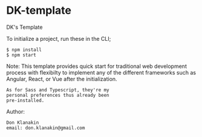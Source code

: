 # DK-template 

DK's Template

To initialize a project, run these in the CLI;

    $ npm install
    $ npm start

Note: This template provides quick start for 
    traditional web development process with
    flexibilty to implement any of the different
    frameworks such as Angular, React, or Vue
    after the initialization.
    
    As for Sass and Typescript, they're my
    personal preferences thus already been
    pre-installed.

Author:

    Don Klanakin
    email: don.klanakin@gmail.com